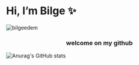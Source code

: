 
 # Hi, I’m Bilge ✨

<p align="left"> <img src="https://komarev.com/ghpvc/?username=bilgeedem&label=%E2%99%A1%20profile%20views%20%E2%99%A1&color=000000&style=flat" alt="bilgeedem" /> </p>
<h3 align="center">welcome on my github</h3>


![Anurag's GitHub stats](https://github-readme-stats.vercel.app/api?username=bilgeedem&show_icons=true&theme=graywhite )


<!---
bilgeedem/bilgeedem is a ✨ special ✨ repository because its `README.md` (this file) appears on your GitHub profile.
You can click the Preview link to take a look at your changes.
--->
